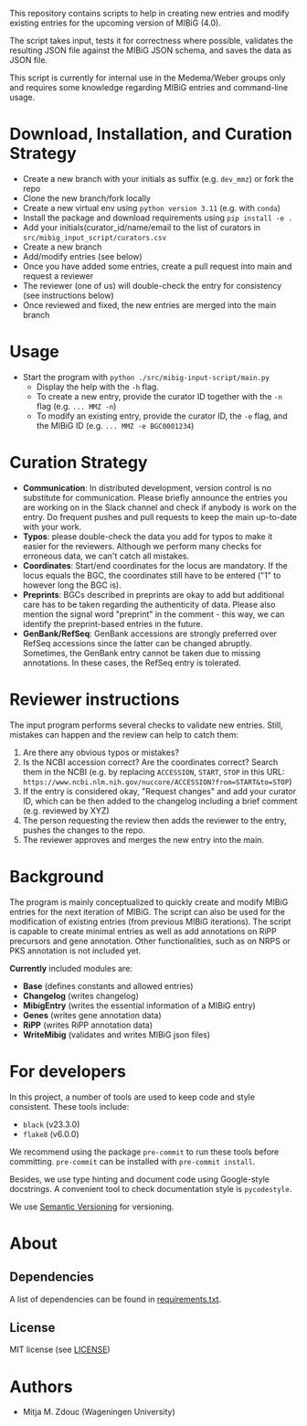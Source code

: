 This repository contains scripts to help in creating new entries and
modify existing entries for the upcoming version of MIBiG (4.0).

The script takes input, tests it for correctness where possible,
validates the resulting JSON file against the MIBiG JSON schema, and
saves the data as JSON file.

This script is currently for internal use in the Medema/Weber groups
only and requires some knowledge regarding MIBiG entries and command-line usage.

Download, Installation, and Curation Strategy
============

- Create a new branch with your initials as suffix (e.g. `dev_mmz`) or fork the repo
- Clone the new branch/fork locally
- Create a new virtual env using `python version 3.11` (e.g. with `conda`)
- Install the package and download requirements using `pip install -e .`
- Add your initials(curator_id/name/email to the list of curators in `src/mibig_input_script/curators.csv`
- Create a new branch
- Add/modify entries (see below)
- Once you have added some entries, create a pull request into main and request a reviewer
- The reviewer (one of us) will double-check the entry for consistency (see instructions below)
- Once reviewed and fixed, the new entries are merged into the main branch

Usage
=====

- Start the program with `python ./src/mibig-input-script/main.py`
  - Display the help with the `-h` flag.
  - To create a new entry, provide the curator ID together with the `-n` flag (e.g. `... MMZ -n`)
  - To modify an existing entry, provide the curator ID, the `-e` flag, and the MIBiG ID (e.g. `... MMZ -e BGC0001234`)

Curation Strategy
=================

- **Communication**: In distributed development, version control is no substitute for communication. Please briefly announce the entries you are working on in the Slack channel and check if anybody is work on the entry. Do frequent pushes and pull requests to keep the main up-to-date with your work.
- **Typos**: please double-check the data you add for typos to make it easier for the reviewers. Although we perform many checks for erroneous data, we can't catch all mistakes.
- **Coordinates**: Start/end coordinates for the locus are mandatory. If the locus equals the BGC, the coordinates still have to be entered ("1" to however long the BGC is).
- **Preprints**: BGCs described in preprints are okay to add but additional care has to be taken regarding the authenticity of data. Please also mention the signal word "preprint" in the comment - this way, we can identify the preprint-based entries in the future.
- **GenBank/RefSeq**: GenBank accessions are strongly preferred over RefSeq accessions since the latter can be changed abruptly. Sometimes, the GenBank entry cannot be taken due to missing annotations. In these cases, the RefSeq entry is tolerated.

Reviewer instructions
=====================

The input program performs several checks to validate new entries. Still, mistakes can happen and the review can help to catch them:

1) Are there any obvious typos or mistakes?
2) Is the NCBI accession correct? Are the coordinates correct? Search them in the NCBI (e.g. by replacing `ACCESSION`, `START`, `STOP` in this URL: `https://www.ncbi.nlm.nih.gov/nuccore/ACCESSION?from=START&to=STOP`)
3) If the entry is considered okay, "Request changes" and add your curator ID, which can be then added to the changelog including a brief comment (e.g. reviewed by XYZ)
4) The person requesting the review then adds the reviewer to the entry, pushes the changes to the repo.
5) The reviewer approves and merges the new entry into the main.

Background
==========

The program is mainly conceptualized to quickly create and modify MIBiG
entries for the next iteration of MIBiG. The script can also be used
for the modification of existing entries (from previous MIBiG iterations).
The script is capable to create minimal entries as well as add annotations
on RiPP precursors and gene annotation. Other functionalities, such as
on NRPS or PKS annotation is not included yet.

**Currently** included modules are:
- **Base** (defines constants and allowed entries)
- **Changelog** (writes changelog)
- **MibigEntry** (writes the essential information of a MIBiG entry)
- **Genes** (writes gene annotation data)
- **RiPP** (writes RiPP annotation data)
- **WriteMibig** (validates and writes MIBiG json files)

For developers
==============

In this project, a number of tools are used to keep code and style consistent.
These tools include:
- `black` (v23.3.0)
- `flake8` (v6.0.0)

We recommend using the package `pre-commit` to run these tools before committing.
`pre-commit` can be installed with `pre-commit install`.

Besides, we use type hinting and document code using Google-style docstrings.
A convenient tool to check documentation style is `pycodestyle`.

We use [Semantic Versioning](http://semver.org/) for versioning.

About
=====

## Dependencies

A list of dependencies can be found in [requirements.txt](requirements.txt).

## License

MIT license (see [LICENSE](LICENSE.md))

Authors
=======

- Mitja M. Zdouc (Wageningen University)
